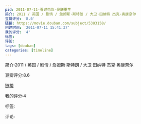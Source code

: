 ```yaml
---
pid: 2011-07-11-看过电影-曼联重生
简介: 2011 / 英国 / 剧情 / 詹姆斯·斯特朗 / 大卫·田纳特 杰克·奥康奈尔
豆瓣评分: '8.6'
链接: https://movie.douban.com/subject/5383158/
创建时间: '2011-07-11 15:41:37'
我的评分: '4'
标签:
评论:
tags: [douban]
categories: [timeline]
---
```

简介:2011 / 英国 / 剧情 / 詹姆斯·斯特朗 / 大卫·田纳特 杰克·奥康奈尔

豆瓣评分:8.6

[链接](https://movie.douban.com/subject/5383158/)

我的评分:4

标签:

评论:

